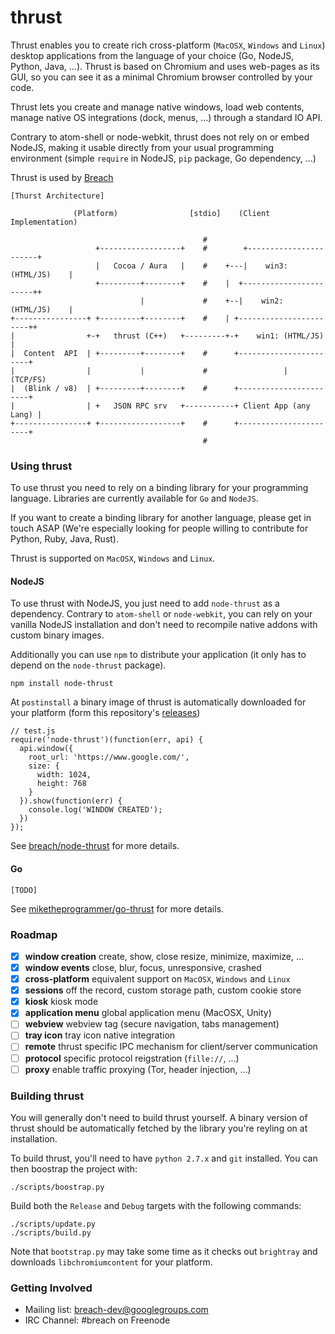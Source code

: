 thrust
======

Thrust enables you to create rich cross-platform (`MacOSX`, `Windows` and 
`Linux`) desktop applications from the language of your choice (Go, NodeJS, 
Python, Java, ...). Thrust is based on Chromium and uses web-pages as its GUI, 
so you can see it as a minimal Chromium browser controlled by your code.

Thrust lets you create and manage native windows, load web contents, manage 
native OS integrations (dock, menus, ...) through a standard IO API.

Contrary to atom-shell or node-webkit, thrust does not rely on or embed 
NodeJS, making it usable directly from your usual programming environment 
(simple `require` in NodeJS, `pip` package, Go dependency, ...)

Thrust is used by [Breach](http://breach.cc)

```
[Thurst Architecture]

              (Platform)                [stdio]    (Client Implementation)
                                                                            
                                           #
                   +------------------+    #        +-----------------------+
                   |   Cocoa / Aura   |    #    +---|    win3: (HTML/JS)    |
                   +---------+--------+    #    |  +-----------------------++
                             |             #    +--|    win2: (HTML/JS)    |
+----------------+ +---------+--------+    #    | +-----------------------++
|                +-+   thrust (C++)   +---------+-+    win1: (HTML/JS)    |
|  Content  API  | +---------+--------+    #      +-----------------------+
|                |           |             #                 | (TCP/FS)      
|  (Blink / v8)  | +---------+--------+    #      +-----------------------+
|                | +   JSON RPC srv   +-----------+ Client App (any Lang) |
+----------------+ +------------------+    #      +-----------------------+
                                           #
```

### Using thrust

To use thrust you need to rely on a binding library for your programming 
language.  Libraries are currently available for `Go` and `NodeJS`. 

If you want to create a binding library for another language, please get in 
touch ASAP (We're especially looking for people willing to contribute for 
Python, Ruby, Java, Rust).

Thrust is supported on `MacOSX`, `Windows` and `Linux`.

#### NodeJS

To use thrust with NodeJS, you just need to add `node-thrust` as a dependency.
Contrary to `atom-shell` or `node-webkit`, you can rely on your vanilla NodeJS
installation and don't need to recompile native addons with custom binary images.

Additionally you can use `npm` to distribute your application (it only has to 
depend on the `node-thrust` package).

```
npm install node-thrust
```

At `postinstall` a binary image of thrust is automatically downloaded for your 
platform (form this repository's [releases](https://github.com/breach/thrust/releases))

```
// test.js
require('node-thrust')(function(err, api) {
  api.window({
    root_url: 'https://www.google.com/',
    size: {
      width: 1024,
      height: 768
    }
  }).show(function(err) {
    console.log('WINDOW CREATED');
  })
});
```

See [breach/node-thrust](https://github.com/breach/node-thrust) for more details.

#### Go

```
[TODO]
```

See [miketheprogrammer/go-thrust](https://github.com/miketheprogrammer/go-thrust) for more details.

### Roadmap

- [x] **window creation** create, show, close resize, minimize, maximize, ...
- [x] **window events** close, blur, focus, unresponsive, crashed
- [x] **cross-platform** equivalent support on `MacOSX`, `Windows` and `Linux`
- [x] **sessions** off the record, custom storage path, custom cookie store
- [x] **kiosk** kiosk mode
- [x] **application menu** global application menu (MacOSX, Unity)
- [ ] **webview** webview tag (secure navigation, tabs management)
- [ ] **tray icon** tray icon native integration
- [ ] **remote** thrust specific IPC mechanism for client/server communication
- [ ] **protocol** specific protocol reigstration (`fille://`, ...)
- [ ] **proxy** enable traffic proxying (Tor, header injection, ...)

### Building thrust

You will generally don't need to build thrust yourself. A binary version of 
thrust should be automatically fetched by the library you're reyling on at 
installation.

To build thrust, you'll need to have `python 2.7.x` and `git` installed. You can 
then boostrap the project with:
```
./scripts/boostrap.py                                
```

Build both the `Release` and `Debug` targets with the following commands:
```
./scripts/update.py
./scripts/build.py
```

Note that `bootstrap.py` may take some time as it checks out `brightray` and
downloads `libchromiumcontent` for your platform.


### Getting Involved

- Mailing list: [breach-dev@googlegroups.com](https://groups.google.com/d/forum/breach-dev)
- IRC Channel: #breach on Freenode

